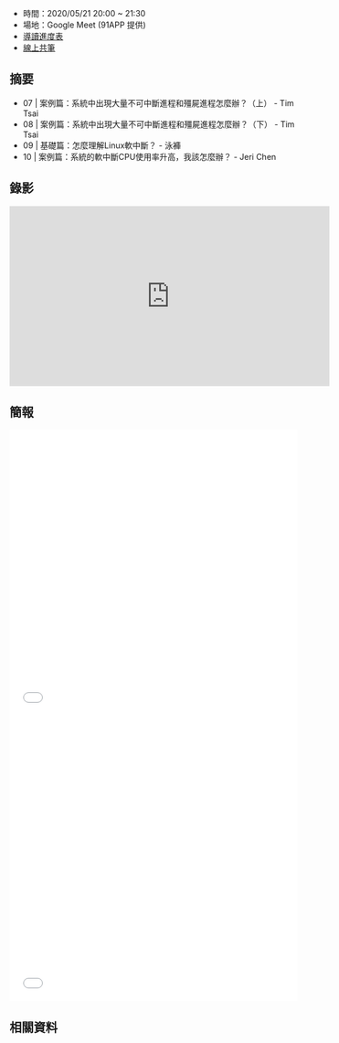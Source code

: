 
* 時間：2020/05/21 20:00 ~ 21:30
* 場地：Google Meet (91APP 提供)
* [導讀進度表](https://lds.guru/9tzsrm)
* [線上共筆](https://hackmd.io/gGOCg6CkTVK1EfaFq82OaA)

## 摘要

* 07 | 案例篇：系統中出現大量不可中斷進程和殭屍進程怎麼辦？（上） - Tim Tsai
* 08 | 案例篇：系統中出現大量不可中斷進程和殭屍進程怎麼辦？（下） - Tim Tsai
* 09 | 基礎篇：怎麼理解Linux軟中斷？ - 泳褲
* 10 | 案例篇：系統的軟中斷CPU使用率升高，我該怎麼辦？ - Jeri Chen

## 錄影

<iframe width="560" height="315" src="https://www.youtube.com/embed/2wWScqIiWz8" frameborder="0" allow="accelerometer; autoplay; encrypted-media; gyroscope; picture-in-picture" allowfullscreen></iframe>


## 簡報

<embed src="/pdf/Linux/07-08.pdf" type="application/pdf" width="100%" height="500px" />
<embed src="/pdf/Linux/10.pdf" type="application/pdf" width="100%" height="500px" />



## 相關資料

